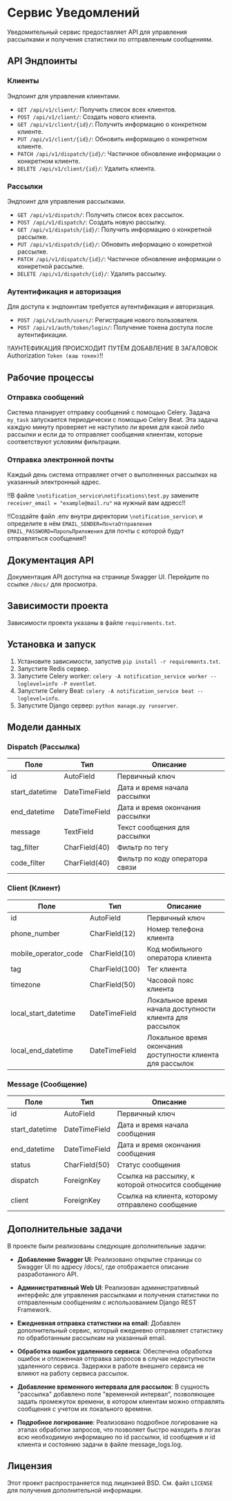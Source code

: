 # Сервис Уведомлений

Уведомительный сервис предоставляет API для управления рассылками и получения статистики по отправленным сообщениям.

## API Эндпоинты

### Клиенты

Эндпоинт для управления клиентами.

- `GET /api/v1/client/`: Получить список всех клиентов.
- `POST /api/v1/client/`: Создать нового клиента.
- `GET /api/v1/client/{id}/`: Получить информацию о конкретном клиенте.
- `PUT /api/v1/client/{id}/`: Обновить информацию о конкретном клиенте.
- `PATCH /api/v1/dispatch/{id}/`: Частичное обновление информации о конкретном клиенте.
- `DELETE /api/v1/client/{id}/`: Удалить клиента.

### Рассылки

Эндпоинт для управления рассылками.

- `GET /api/v1/dispatch/`: Получить список всех рассылок.
- `POST /api/v1/dispatch/`: Создать новую рассылку.
- `GET /api/v1/dispatch/{id}/`: Получить информацию о конкретной рассылке.
- `PUT /api/v1/dispatch/{id}/`: Обновить информацию о конкретной рассылке.
- `PATCH /api/v1/dispatch/{id}/`: Частичное обновление информации о конкретной рассылке.
- `DELETE /api/v1/dispatch/{id}/`: Удалить рассылку.
  
### Аутентификация и авторизация
Для доступа к эндпоинтам требуется аутентификация и авторизация.

- `POST /api/v1/auth/users/`: Регистрация нового пользователя.
- `POST /api/v1/auth/token/login/`: Получение токена доступа после аутентификации.

!!АУНТЕФИКАЦИЯ ПРОИСХОДИТ ПУТЁМ ДОБАВЛЕНИЕ В ЗАГАЛОВОК Authorization `Token (ваш токен)`!!

## Рабочие процессы

### Отправка сообщений

Система планирует отправку сообщений с помощью Celery. Задача `my_task` запускается периодически с помощью Celery Beat. Эта задача каждую минуту проверяет не наступило ли время для какой либо рассылки и если да то отправляет сообщения клиентам, которые соответствуют условиям фильтрации.

### Отправка электронной почты

Каждый день система отправляет отчет о выполненных рассылках на указанный электронный адрес.

!!В файле `\notification_service\notifications\test.py`  замените `receiver_email = "example@mail.ru"` на нужный вам адресс!!

!!Создайте файл .env внутри директории `\notification_service\` и определите в нём `EMAIL_SENDER=ПочтаОтправления
EMAIL_PASSWORD=ПарольПриложения` для почты с которой будут отправляться сообщения!!


## Документация API

Документация API доступна на странице Swagger UI. Перейдите по ссылке `/docs/` для просмотра.

## Зависимости проекта

Зависимости проекта указаны в файле `requirements.txt`.

## Установка и запуск

1. Установите зависимости, запустив `pip install -r requirements.txt`.
2. Запустите Redis сервер.
3. Запустите Celery worker: `celery -A notification_service worker --loglevel=info -P eventlet`.
4. Запустите Celery Beat: `celery -A notification_service beat --loglevel=info`.
5. Запустите Django сервер: `python manage.py runserver`.

## Модели данных

### Dispatch (Рассылка)

| Поле            | Тип               | Описание                                                     |
|-----------------|-------------------|--------------------------------------------------------------|
| id              | AutoField         | Первичный ключ                                               |
| start_datetime  | DateTimeField     | Дата и время начала рассылки                                 |
| end_datetime    | DateTimeField     | Дата и время окончания рассылки                              |
| message         | TextField         | Текст сообщения для рассылки                                 |
| tag_filter      | CharField(40)     | Фильтр по тегу                                               |
| code_filter     | CharField(40)     | Фильтр по коду оператора связи                               |

### Client (Клиент)

| Поле               | Тип               | Описание                                                     |
|--------------------|-------------------|--------------------------------------------------------------|
| id                 | AutoField         | Первичный ключ                                               |
| phone_number       | CharField(12)     | Номер телефона клиента                                       |
| mobile_operator_code | CharField(10)   | Код мобильного оператора клиента                             |
| tag                | CharField(100)    | Тег клиента                                                  |
| timezone           | CharField(50)     | Часовой пояс клиента                                         |
| local_start_datetime | DateTimeField   | Локальное время начала доступности клиента для рассылок       |
| local_end_datetime | DateTimeField    | Локальное время окончания доступности клиента для рассылок    |

### Message (Сообщение)

| Поле            | Тип               | Описание                                                     |
|-----------------|-------------------|--------------------------------------------------------------|
| id              | AutoField         | Первичный ключ                                               |
| start_datetime  | DateTimeField     | Дата и время начала сообщения                                |
| end_datetime    | DateTimeField     | Дата и время окончания сообщения                             |
| status          | CharField(50)     | Статус сообщения                                             |
| dispatch        | ForeignKey        | Ссылка на рассылку, к которой относится сообщение             |
| client          | ForeignKey        | Ссылка на клиента, которому отправлено сообщение              |


## Дополнительные задачи

В проекте были реализованы следующие дополнительные задачи:

- **Добавление Swagger UI**: Реализовано открытие страницы со Swagger UI по адресу /docs/, где отображается описание разработанного API.

- **Административный Web UI**: Реализован административный интерфейс для управления рассылками и получения статистики по отправленным сообщениям с использованием Django REST Framework.

- **Ежедневная отправка статистики на email**: Добавлен дополнительный сервис, который ежедневно отправляет статистику по обработанным рассылкам на указанный email.

- **Обработка ошибок удаленного сервиса**: Обеспечена обработка ошибок и отложенная отправка запросов в случае недоступности удаленного сервиса. Задержки в работе внешнего сервиса не влияют на работу сервиса рассылок.

- **Добавление временного интервала для рассылок**: В сущность "рассылка" добавлено поле "временной интервал", позволяющее задать промежуток времени, в котором клиентам можно отправлять сообщения с учетом их локального времени.

- **Подробное логирование**: Реализовано подробное логирование на этапах обработки запросов, что позволяет быстро находить в логах всю необходимую информацию по id рассылки, id сообщения и id клиента и состоянию задачи в файле message_logs.log.


## Лицензия

Этот проект распространяется под лицензией BSD. См. файл `LICENSE` для получения дополнительной информации.

